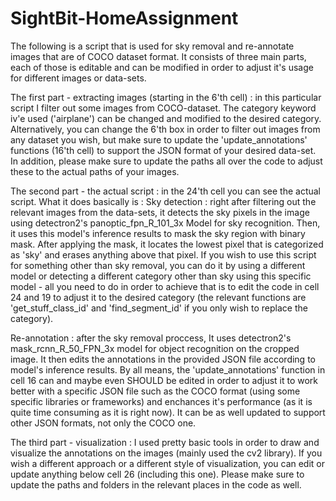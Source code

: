 # SightBit-HomeAssignment
The following is a script that is used for sky removal and re-annotate images that are of COCO dataset format. 
It consists of three main parts, each of those is editable and can be modified in order to adjust it's usage for different images or data-sets. 

The first part - extracting images (starting in the 6'th cell) :
in this particular script I filter out some images from COCO-dataset. The category keyword iv'e used ('airplane') can be changed and modified to the desired category. Alternatively, you can change the 6'th box in order to filter out images from any dataset you wish, but make sure to update the 'update_annotations' functions (16'th cell) to support the JSON format of your desired data-set. 
In addition, please make sure to update the paths all over the code to adjust these to the actual paths of your images.  

The second part - the actual script : 
in the 24'th cell you can see the actual script. What it does basically is : 
Sky detection :
right after filtering out the relevant images from the data-sets, it detects the sky pixels in the image 
using detectron2's panoptic_fpn_R_101_3x Model for sky recognition. Then, it uses this model's inference results to mask the sky region with binary mask. After applying the mask, it locates the lowest pixel that is categorized as 'sky' and erases anything above that pixel. 
If you wish to use this script for something other than sky removal, you can do it by using a different model or detecting a different category other than sky using this specific model - all you need to do in order to achieve that is to edit the code in cell 24 and 19 to adjust it to the desired category (the relevant functions are 'get_stuff_class_id' and 'find_segment_id' if you only wish to replace the category).

Re-annotation : 
after the sky removal proccess, It uses detectron2's mask_rcnn_R_50_FPN_3x model for object recognition on the cropped image. It then edits the annotations in the provided JSON file according to model's inference results. By all means, the 'update_annotations' function in cell 16 can and maybe even SHOULD be edited in order to adjust it to work better with a specific JSON file such as the COCO format (using some specific libraries or frameworks) and enchances it's performance (as it is quite time consuming as it is right now). It can be as well updated to support other JSON formats, not only the COCO one. 

The third part - visualization : 
I used pretty basic tools in order to draw and visualize the annotations on the images (mainly used the cv2 library). If you wish a different approach or a different style of visualization, you can edit or update anything below cell 26 (including this one). Please make sure to update the paths and folders in the relevant places in the code as well.







